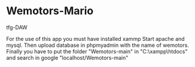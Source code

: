 # Wemotors-Mario
tfg-DAW

For the use of this app you must have installed xammp
Start apache and mysql.
Then upload database in phpmyadmin with the name of wemotors.
Finally you have to put the folder "Wemotors-main" in "C:\xampp\htdocs" and search in google "localhost/Wemotors-main"
